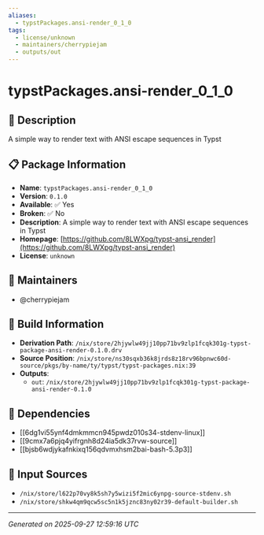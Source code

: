 ```yaml
---
aliases:
  - typstPackages.ansi-render_0_1_0
tags:
  - license/unknown
  - maintainers/cherrypiejam
  - outputs/out
---
```


# typstPackages.ansi-render_0_1_0

## 📝 Description

A simple way to render text with ANSI escape sequences in Typst

## 📋 Package Information

- **Name**: `typstPackages.ansi-render_0_1_0`
- **Version**: `0.1.0`
- **Available**: ✅ Yes
- **Broken**: ✅ No
- **Description**: A simple way to render text with ANSI escape sequences in Typst
- **Homepage**: [https://github.com/8LWXpg/typst-ansi_render](https://github.com/8LWXpg/typst-ansi_render)
- **License**: `unknown`
## 👥 Maintainers

- @cherrypiejam


## 🔧 Build Information

- **Derivation Path**: `/nix/store/2hjywlw49jj10pp71bv9zlp1fcqk301g-typst-package-ansi-render-0.1.0.drv`
- **Source Position**: `/nix/store/ns30sqxb36k8jrds8z18rv96bpnwc60d-source/pkgs/by-name/ty/typst/typst-packages.nix:39`
- **Outputs**:
  - `out`:  `/nix/store/2hjywlw49jj10pp71bv9zlp1fcqk301g-typst-package-ansi-render-0.1.0`

## 🔗 Dependencies

- [[6dg1vi55ynf4dmkmmcn945pwdz010s34-stdenv-linux]]
- [[9cmx7a6pjq4yifrgnh8d24ia5dk37rvw-source]]
- [[bjsb6wdjykafnkixq156qdvmxhsm2bai-bash-5.3p3]]

## 📁 Input Sources

- `/nix/store/l622p70vy8k5sh7y5wizi5f2mic6ynpg-source-stdenv.sh`
- `/nix/store/shkw4qm9qcw5sc5n1k5jznc83ny02r39-default-builder.sh`

---
*Generated on 2025-09-27 12:59:16 UTC*
